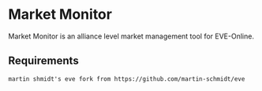 # Market Monitor

Market Monitor is an alliance level market management tool for EVE-Online.

## Requirements
`martin shmidt's eve fork from https://github.com/martin-schmidt/eve`